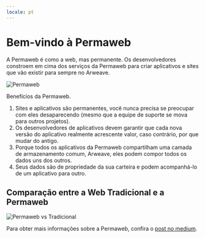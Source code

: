 ```yaml
---
locale: pt
---
```

# Bem-vindo à Permaweb

A Permaweb é como a web, mas permanente. Os desenvolvedores constroem em cima dos serviços da Permaweb para criar aplicativos e sites que vão existir para sempre no Arweave.

![Permaweb](https://arweave.net/lK3mptAgC2cijnPvogKaLCOsKSuPlvLu_6opnEOrpT0)

Benefícios da Permaweb.

1. Sites e aplicativos são permanentes, você nunca precisa se preocupar com eles desaparecendo (mesmo que a equipe de suporte se mova para outros projetos).
1. Os desenvolvedores de aplicativos devem garantir que cada nova versão do aplicativo realmente acrescente valor, caso contrário, por que mudar do antigo.
1. Porque todos os aplicativos da Permaweb compartilham uma camada de armazenamento comum, Arweave, eles podem compor todos os dados uns dos outros.
1. Seus dados são de propriedade da sua carteira e podem acompanhá-lo de um aplicativo para outro.

## Comparação entre a Web Tradicional e a Permaweb

![Permaweb vs Tradicional](https://arweave.net/5EP6mhpHsfnTsmFk7aVyK8jF6zqavxJT4kgx70mUc5I)

Para obter mais informações sobre a Permaweb, confira o [post no medium](https://arweave.medium.com/welcome-to-the-permaweb-ce0e6c73ddfb).